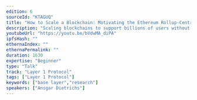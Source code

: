 ```yaml
---
edition: 6
sourceId: "KTAGUQ"
title: "How to Scale a Blockchain: Motivating the Ethereum Rollup-Centric Roadmap"
description: "Scaling blockchains to support billions of users without compromising decentralization is one of the biggest remaining challenges in the crypto space. This talk will showcase why there is a fundamental scalability-dencentralization tradeoff for any monolithic chain, and how scalable rollups on top of decentralized settlement chains can overcome this tradeoff. What implications does this have for the future of Ethereum? Beginner friendly, with pictures!"
youtubeUrl: "https://youtu.be/bVdwMA_diPA"
ipfsHash: ""
ethernaIndex: ""
ethernaPermalink: ""
duration: 1630
expertise: "Beginner"
type: "Talk"
track: "Layer 1 Protocol"
tags: ["Layer 1 Protocol"]
keywords: ["base layer","research"]
speakers: ["Ansgar Dietrichs"]
---
```

